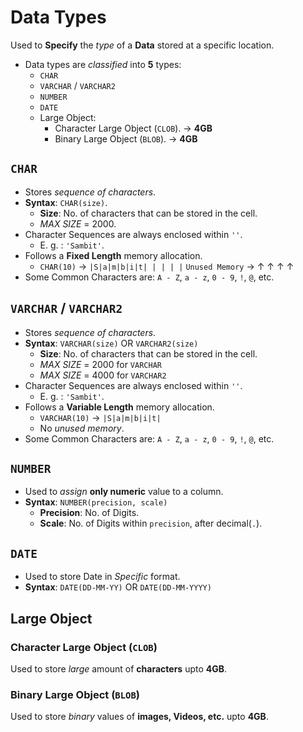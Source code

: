 # Data Types

Used to **Specify** the *type* of a **Data** stored at a specific location.

- Data types are *classified* into **5** types:
  - `CHAR`
  - `VARCHAR` / `VARCHAR2`
  - `NUMBER`
  - `DATE`
  - Large Object:
    - Character Large Object (`CLOB`). &rarr; **4GB**
    - Binary Large Object (`BLOB`). &rarr; **4GB**

## `CHAR`

- Stores *sequence of characters*.
- **Syntax**: `CHAR(size)`.
  - **Size**: No. of characters that can be stored in the cell.
  - *MAX SIZE* = 2000.
- Character Sequences are always enclosed within `''`.
  - E. g. : `'Sambit'`.
- Follows a **Fixed Length** memory allocation.
  - `CHAR(10)` -> `|S|a|m|b|i|t| | | | |`
    			                                      `Unused Memory` -> &uarr; &uarr; &uarr; &uarr;
- Some Common Characters are: `A - Z`, `a - z`, `0 - 9`, `!`, `@`, etc.

## `VARCHAR` / `VARCHAR2`

- Stores *sequence of characters*.
- **Syntax**: `VARCHAR(size)` OR `VARCHAR2(size)`
  - **Size**: No. of characters that can be stored in the cell.
  - *MAX SIZE*  = 2000 for `VARCHAR`
  - *MAX SIZE*  = 4000 for `VARCHAR2`
- Character Sequences are always enclosed within `''`.
  - E. g. : `'Sambit'`.
- Follows a **Variable Length** memory allocation.
  - `VARCHAR(10)` -> `|S|a|m|b|i|t|`
  - No *unused memory*.
- Some Common Characters are: `A - Z`, `a - z`, `0 - 9`, `!`, `@`, etc.

## `NUMBER`

- Used to *assign* **only numeric** value to a column.
- **Syntax**: `NUMBER(precision, scale)`
  - **Precision**: No. of Digits.
  - **Scale**: No. of Digits within `precision`, after decimal(`.`).

## `DATE`

- Used to store Date in *Specific* format.
- **Syntax**: `DATE(DD-MM-YY)` OR `DATE(DD-MM-YYYY)`

## Large Object

### Character Large Object (`CLOB`)

Used to store *large* amount of **characters** upto **4GB**.

### Binary Large Object (`BLOB`)

Used to store *binary* values of **images, Videos, etc.** upto **4GB**.
